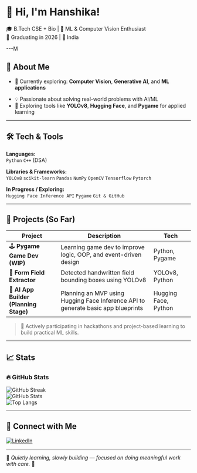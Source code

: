 # 👋 Hi, I'm Hanshika!

🎓 B.Tech CSE + Bio | 🧠 ML & Computer Vision Enthusiast  
🎯 Graduating in 2026 | 📍 India  

---M

## 🚀 About Me

- 🔭 Currently exploring: **Computer Vision**, **Generative AI**, and **ML applications**
<!-- 🧠 Learning DSA via **LeetCode (NeetCode 150)** & building foundational coding logic-->
- 💡 Passionate about solving real-world problems with AI/ML
- 🔧 Exploring tools like **YOLOv8**, **Hugging Face**, and **Pygame** for applied learning

---

## 🛠️ Tech & Tools

**Languages:**  
`Python` `C++` (DSA)  

**Libraries & Frameworks:**  
`YOLOv8` `scikit-learn` `Pandas` `NumPy` `OpenCV` `Tensorflow` `Pytorch`

**In Progress / Exploring:**  
`Hugging Face Inference API` `Pygame` `Git & GitHub`

---

## 📌 Projects (So Far)

| Project | Description | Tech |
|--------|-------------|------|
| 🕹️ **Pygame Game Dev (WIP)** | Learning game dev to improve logic, OOP, and event-driven design | Python, Pygame |
| 🧾 **Form Field Extractor** | Detected handwritten field bounding boxes using YOLOv8 | YOLOv8, Python |
| 🤖 **AI App Builder (Planning Stage)** | Planning an MVP using Hugging Face Inference API to generate basic app blueprints | Hugging Face, Python |

> 🧪 Actively participating in hackathons and project-based learning to build practical ML skills.

---

## 📈 Stats

### 🔥 GitHub Stats
![GitHub Streak](https://streak-stats.demolab.com?user=hanshikamisra&theme=dark)  
![GitHub Stats](https://github-readme-stats.vercel.app/api?username=hanshikamisra&show_icons=true&theme=dark)  
![Top Langs](https://github-readme-stats.vercel.app/api/top-langs/?username=hanshikamisra&layout=compact&theme=dark)

---

<!--### 🧮 LeetCode Stats  
[![LeetCode Stats](https://leetcard.jacoblin.cool/hanshika0710?theme=dark&font=Roboto&ext=contest)](https://leetcode.com/your-leetcode-username)

-->

## 🔗 Connect with Me

[![LinkedIn](https://img.shields.io/badge/LinkedIn-blue?style=flat-square&logo=linkedin)]([https://linkedin.com/in/your-link](https://www.linkedin.com/in/hanshika-misra-09bb6b305/))

---

🧠 *Quietly learning, slowly building — focused on doing meaningful work with care.* 🌿
